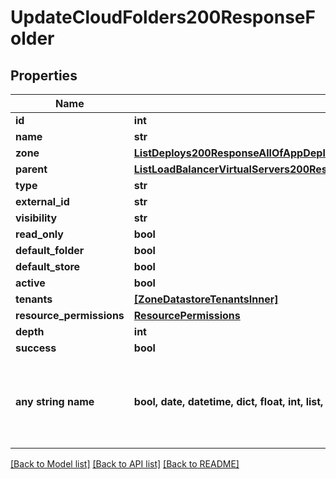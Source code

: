 # UpdateCloudFolders200ResponseFolder


## Properties
Name | Type | Description | Notes
------------ | ------------- | ------------- | -------------
**id** | **int** |  | [optional] 
**name** | **str** |  | [optional] 
**zone** | [**ListDeploys200ResponseAllOfAppDeploysInnerInstance**](ListDeploys200ResponseAllOfAppDeploysInnerInstance.md) |  | [optional] 
**parent** | [**ListLoadBalancerVirtualServers200ResponseAllOfLoadBalancerInstancesInnerSslCert**](ListLoadBalancerVirtualServers200ResponseAllOfLoadBalancerInstancesInnerSslCert.md) |  | [optional] 
**type** | **str** |  | [optional] 
**external_id** | **str** |  | [optional] 
**visibility** | **str** |  | [optional] 
**read_only** | **bool** |  | [optional] 
**default_folder** | **bool** |  | [optional] 
**default_store** | **bool** |  | [optional] 
**active** | **bool** |  | [optional] 
**tenants** | [**[ZoneDatastoreTenantsInner]**](ZoneDatastoreTenantsInner.md) |  | [optional] 
**resource_permissions** | [**ResourcePermissions**](ResourcePermissions.md) |  | [optional] 
**depth** | **int** |  | [optional] 
**success** | **bool** |  | [optional] 
**any string name** | **bool, date, datetime, dict, float, int, list, str, none_type** | any string name can be used but the value must be the correct type | [optional]

[[Back to Model list]](../README.md#documentation-for-models) [[Back to API list]](../README.md#documentation-for-api-endpoints) [[Back to README]](../README.md)


